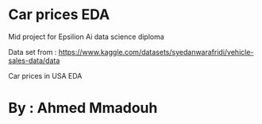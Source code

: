 # Car prices EDA
 Mid project for Epsilion Ai  data science diploma

 Data set from : https://www.kaggle.com/datasets/syedanwarafridi/vehicle-sales-data/data

 Car prices in USA EDA

# By : Ahmed Mmadouh
